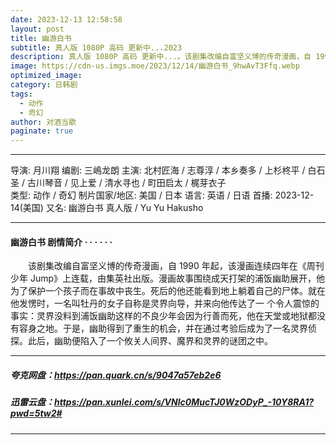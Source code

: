 ```yaml
---
date: 2023-12-13 12:58:58
layout: post
title: 幽游白书
subtitle: 真人版 1080P 高码 更新中...2023
description: 真人版 1080P 高码 更新中...。该剧集改编自富坚义博的传奇漫画，自 1990 年起，该漫画连续四年在《周刊少年 Jump》上连载，由集英社出版。漫画故事围绕成天打架的浦饭幽助展开，他为了保护一个孩子而在事故中丧生。死后的他还能看到地上躺着自己的尸体...
image: https://cdn-us.imgs.moe/2023/12/14/幽游白书_9hwAvT3Ffq.webp
optimized_image: 
category: 日韩剧
tags:
  - 动作
  - 奇幻
author: 对酒当歌
paginate: true
---
```

---

导演: 月川翔
编剧: 三嶋龙朗
主演: 北村匠海 / 志尊淳 / 本乡奏多 / 上杉柊平 / 白石圣 / 古川琴音 / 见上爱 / 清水寻也 / 町田启太 / 梶芽衣子  
类型: 动作 / 奇幻
制片国家/地区: 美国 / 日本
语言: 英语 / 日语
首播: 2023-12-14(美国)
又名: 幽游白书 真人版 / Yu Yu Hakusho

---

#### 幽游白书 剧情简介 · · · · · ·

　　该剧集改编自富坚义博的传奇漫画，自 1990 年起，该漫画连续四年在《周刊少年 Jump》上连载，由集英社出版。漫画故事围绕成天打架的浦饭幽助展开，他为了保护一个孩子而在事故中丧生。死后的他还能看到地上躺着自己的尸体。就在他发愣时，一名叫牡丹的女子自称是灵界向导，并来向他传达了一 个令人震惊的事实：灵界没料到浦饭幽助这样的不良少年会因为行善而死，他在天堂或地狱都没有容身之地。于是，幽助得到了重生的机会，并在通过考验后成为了一名灵界侦探。此后，幽助便陷入了一个攸关人间界、魔界和灵界的谜团之中。

---

##### 夸克网盘：<https://pan.quark.cn/s/9047a57eb2e6>

##### 迅雷云盘：<https://pan.xunlei.com/s/VNlc0MucTJ0WzODyP_-10Y8RA1?pwd=5tw2#>

---
